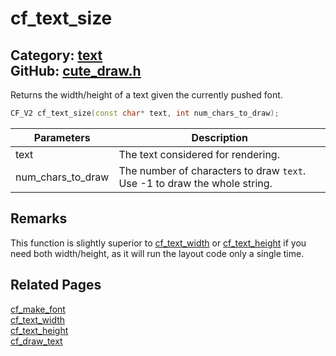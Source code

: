 [](../header.md ':include')

# cf_text_size

Category: [text](/api_reference?id=text)  
GitHub: [cute_draw.h](https://github.com/RandyGaul/cute_framework/blob/master/include/cute_draw.h)  
---

Returns the width/height of a text given the currently pushed font.

```cpp
CF_V2 cf_text_size(const char* text, int num_chars_to_draw);
```

Parameters | Description
--- | ---
text | The text considered for rendering.
num_chars_to_draw | The number of characters to draw `text`. Use -1 to draw the whole string.

## Remarks

This function is slightly superior to [cf_text_width](/text/cf_text_width.md) or [cf_text_height](/text/cf_text_height.md) if you need both width/height, as
it will run the layout code only a single time.

## Related Pages

[cf_make_font](/text/cf_make_font.md)  
[cf_text_width](/text/cf_text_width.md)  
[cf_text_height](/text/cf_text_height.md)  
[cf_draw_text](/text/cf_draw_text.md)  
